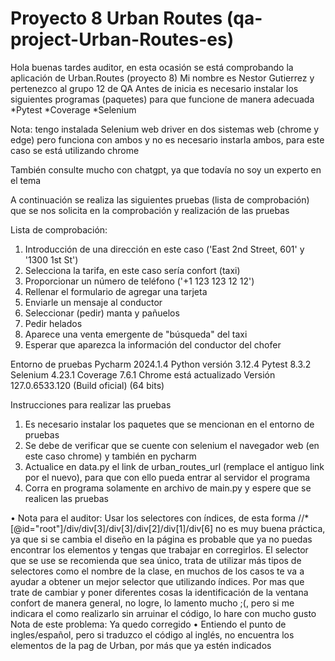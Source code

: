 # Proyecto 8 Urban Routes (qa-project-Urban-Routes-es)

Hola buenas tardes auditor, en esta ocasión se está comprobando la aplicación de Urban.Routes (proyecto 8)
Mi nombre es Nestor Gutierrez y pertenezco al grupo 12 de QA
Antes de inicia es necesario instalar los siguientes programas (paquetes) para que funcione de manera adecuada
*Pytest
*Coverage
*Selenium 

Nota: tengo instalada Selenium web driver en dos sistemas web (chrome y edge) pero funciona con ambos y no es necesario instarla ambos, para este caso se está utilizando chrome

También consulte mucho con chatgpt, ya que todavía no soy un experto en el tema

A continuación se realiza las siguientes pruebas (lista de comprobación) que se nos solicita en la comprobación y realización de las pruebas

Lista de comprobación:
1. Introducción de una dirección en este caso ('East 2nd Street, 601' y '1300 1st St')
2. Selecciona la tarifa, en este caso sería confort (taxi)
3. Proporcionar un número de teléfono ('+1 123 123 12 12')
4. Rellenar el formulario de agregar una tarjeta
5. Enviarle un mensaje al conductor
6. Seleccionar (pedir) manta y pañuelos
7. Pedir helados
8. Aparece una venta emergente de "búsqueda" del taxi
9. Esperar que aparezca la información del conductor del chofer


Entorno de pruebas
Pycharm 2024.1.4
Python versión 3.12.4
Pytest 8.3.2
Selenium 4.23.1 
Coverage 7.6.1
Chrome está actualizado
Versión 127.0.6533.120 (Build oficial) (64 bits)

Instrucciones para realizar las pruebas
1. Es necesario instalar los paquetes que se mencionan en el entorno de pruebas
2. Se debe de verificar que se cuente con selenium el navegador web (en este caso chrome) y también en pycharm
3. Actualice en data.py el link de urban_routes_url (remplace el antiguo link por el nuevo), para que con ello pueda entrar al servidor el programa
4. Corra en programa solamente en archivo de main.py y espere que se realicen las pruebas


•	Nota para el auditor:
Usar los selectores con índices, de esta forma //*[@id="root"]/div/div[3]/div[3]/div[2]/div[1]/div[6] no es muy buena práctica, ya que si se cambia el diseño en la página es probable que ya no puedas encontrar los elementos y tengas que trabajar en corregirlos. El selector que se use se recomienda que sea único, trata de utilizar más tipos de selectores como el nombre de la clase, en muchos de los casos te va a ayudar a obtener un mejor selector que utilizando índices.
Por mas que trate de cambiar y poner diferentes cosas la identificación de la ventana confort de manera general, no logre, lo lamento mucho ;(, pero si me indicara el como realizarlo sin arruinar el código,  lo hare con mucho gusto
Nota de este problema: Ya quedo corregido
•	Entiendo el punto de ingles/español, pero si traduzco el código al inglés, no encuentra los elementos de la pag de Urban, por más que ya estén indicados 
